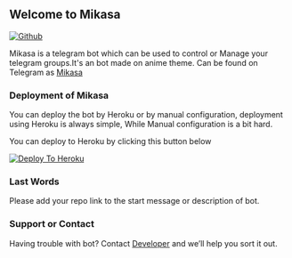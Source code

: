 ## Welcome to Mikasa

[![Github](https://telegra.ph/file/2760adf198b8ee1450a6c.jpg)](https://github.com/jerinjohny-ktnm/Mikasa)

Mikasa is a telegram bot which can be used to control or Manage your telegram groups.It's an bot made on anime theme.
Can be found on Telegram as [Mikasa](http://telegram.dog/mikasaprobot)

### Deployment of Mikasa

You can deploy the bot by Heroku or by manual configuration, deployment using Heroku is always simple, While Manual configuration is a bit hard.

You can deploy to Heroku by clicking this button below

[![Deploy To Heroku](https://www.herokucdn.com/deploy/button.svg)](https://heroku.com/deploy?template=https://github.com/jerinjohny-ktnm/Mikasa.git)

### Last Words

Please add your repo link to the start message or description of bot.

### Support or Contact

Having trouble with bot? Contact [Developer](http://telegram.dog/imjerinbot) and we’ll help you sort it out.
